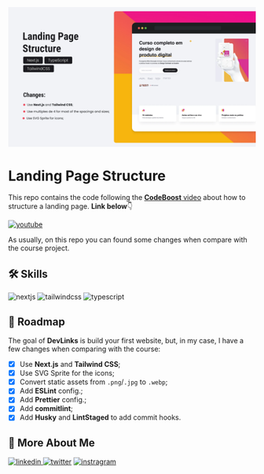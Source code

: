 ![Devlinks](public/assets/images/cover.webp)

# Landing Page Structure

This repo contains the code following the [**CodeBoost** video][video] about how to structure a landing page. **Link below**👇

[![youtube][youtube]][video]

As usually, on this repo you can found some changes when compare with the course project.

## 🛠 Skills

![nextjs][nextjs] ![tailwindcss][tailwindcss] ![typescript][typescript]

## 📄 Roadmap

The goal of **DevLinks** is build your first website, but, in my case, I have a few changes when comparing with the course:

- [x] Use **Next.js** and **Tailwind CSS**;
- [x] Use SVG Sprite for the icons;
- [x] Convert static assets from `.png`/`.jpg` to `.webp`;
- [x] Add **ESLint** config.;
- [x] Add **Prettier** config.;
- [x] Add **commitlint**;
- [x] Add **Husky** and **LintStaged** to add commit hooks.

## 🔗 More About Me

[
![linkedin](https://img.shields.io/badge/linkedin-0A66C2?style=for-the-badge&logo=linkedin&logoColor=white)
](https://linkedin.com/in/daniel-sousa-tutods)
[![twitter](https://img.shields.io/badge/twitter-1DA1F2?style=for-the-badge&logo=twitter&logoColor=white)](https://twitter.com/dsousa_12)
[![instragram](https://img.shields.io/badge/instragram-E4405F?style=for-the-badge&logo=instagram&logoColor=white)](https://twitter.com/dsousa_12)

[nextjs]: https://img.shields.io/badge/nextjs-1C1C1F?style=for-the-badge&logo=next.js&logoColor=white
[tailwindcss]: https://img.shields.io/badge/tailwindcss-1C1C1F?style=for-the-badge&logo=tailwindcss&logoColor=white
[typescript]: https://img.shields.io/badge/typescript-1C1C1F?style=for-the-badge&logo=typescript&logoColor=white
[gulp]: https://img.shields.io/badge/gulp-1C1C1F?style=for-the-badge&logo=gulp&logoColor=white
[youtube]: https://img.shields.io/badge/youtube-F04264?style=for-the-badge&logo=youtube&logoColor=white
[video]: https://youtu.be/LVv1LD7h6Jg
